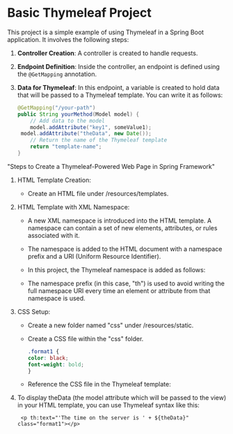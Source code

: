 # Basic Thymeleaf Project

This project is a simple example of using Thymeleaf in a Spring Boot application. It involves the following steps:

1. **Controller Creation**: A controller is created to handle requests.

2. **Endpoint Definition**: Inside the controller, an endpoint is defined using the `@GetMapping` annotation.

3. **Data for Thymeleaf**: In this endpoint, a variable is created to hold data that will be passed to a Thymeleaf template. You can write it as follows:

   ```java
   @GetMapping("/your-path")
   public String yourMethod(Model model) {
       // Add data to the model
       model.addAttribute("key1", someValue1);
    model.addAttribute("theData", new Date());
       // Return the name of the Thymeleaf template
       return "template-name";
   }
   ```

"Steps to Create a Thymeleaf-Powered Web Page in Spring Framework"

1. HTML Template Creation:

   - Create an HTML file under /resources/templates.

2. HTML Template with XML Namespace:

   - A new XML namespace is introduced into the HTML template. A namespace can contain a set of new elements, attributes, or rules associated with it.

   - The namespace is added to the HTML document with a namespace prefix and a URI (Uniform Resource Identifier).

   - In this project, the Thymeleaf namespace is added as follows:
       <html xmlns:th="http://www.thymeleaf.org">

   - The namespace prefix (in this case, "th") is used to avoid writing the full namespace URI every time an element or attribute from that namespace is used.

3. CSS Setup:

   - Create a new folder named "css" under /resources/static.

   - Create a CSS file within the "css" folder.

     ```CSS
     .format1 {
     color: black;
     font-weight: bold;
     }

     ```

   - Reference the CSS file in the Thymeleaf template:

       <link rel="stylesheet" th:href="@{/css/demo.css}" />

4. To display theData (the model attribute which will be passed to the view) in your HTML template, you can use Thymeleaf syntax like this:

        <p th:text="'The time on the server is ' + ${theData}" class="format1"></p>
